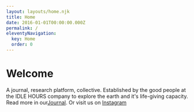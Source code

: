 ```yaml
---
layout: layouts/home.njk
title: Home
date: 2016-01-01T00:00:00.000Z
permalink: /
eleventyNavigation:
  key: Home
  order: 0
---
```

# Welcome

A journal, research platform, collective. Established by the good people at the IDLE HOURS company to explore the earth and it's life-giving capacity. Read more in our[Journal](../journal). Or visit us on [Instagram](https://www.instagram.com/densejournal "Dense Journal")